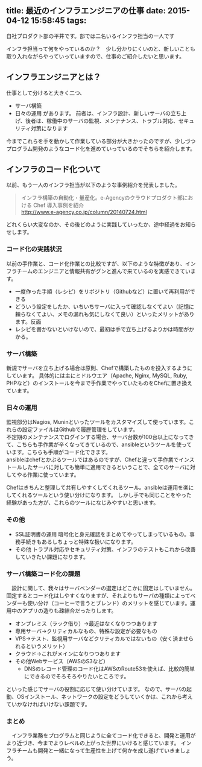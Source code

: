 title: 最近のインフラエンジニアの仕事
date: 2015-04-12 15:58:45
tags:
---

自社プロダクト部の平井です。部では二名いるインフラ担当の一人です

インフラ担当って何をやっているのか？　少し分かりにくいのと、新しいことも取り入れながらやっていっていますので、仕事のご紹介したいと思います。


## インフラエンジニアとは？
仕事として分けると大きく二つ、
* サーバ構築
* 日々の運用
があります。
前者は、インフラ設計、新しいサーバの立ち上げ、後者は、稼働中のサーバの監視、メンテナンス、トラブル対応、セキュリティ対策になります

今までこれらを手を動かして作業している部分が大きかったのですが、少しづつプログラム開発のようなコード化を進めていっているのでそちらを紹介します。

## インフラのコード化ついて
以前、もう一人のインフラ担当が以下のような事例紹介を発表しました。
> インフラ構築の自動化・量産化。e-Agencyのクラウドプロダクト部における Chef 導入事例を紹介  
> http://www.e-agency.co.jp/column/20140724.html  

どれくらい大変なのか、その後どのように実践していったか、途中経過をお知らせします。

### コード化の実践状況

 以前の手作業と、コード化作業との比較ですが、以下のような特徴があり、インフラチームのエンジニアと情報共有がグンと進んで来ているのを実感できています。

* 一度作った手順（レシピ）をリポジトリ（Githubなど）に置いて再利用ができる
* どういう設定をしたか、いちいちサーバに入って確認しなくてよい（記憶に頼らなくてよい、メモの漏れも気にしなくて良い）といったメリットがあります。反面
* レシピを書かないといけないので、最初は手で立ち上げるよりかは時間がかかる。

### サーバ構築
新規でサーバを立ち上げる場合は原則、Chefで構築したものを投入するようにしています。
具体的には主にミドルウエア（Apache, Nginx, MySQL, Ruby, PHPなど）のインストールを今まで手作業でやっていたものをChefに置き換えています。  

### 日々の運用
監視部分はNagios, Muninといったツールをカスタマイズして使っています。これらの設定ファイルはGithubで履歴管理をしています。  
不定期のメンテナンスでログインする場合、サーバ台数が100台以上になってきて、こちらも手作業が辛くなってきているので、ansibleというツールを使っています。こちらも手順がコード化できます。  
ansibleはchefとかぶるツールではあるのですが、Chefと違って手作業でインストールしたサーバに対しても簡単に適用できるということで、全てのサーバに対してやる作業に使っています。

Chefはきちんと整理して共有しやすくしてくれるツール。ansibleは運用を楽にしてくれるツールという使い分けになります。
しかし手でも同じことをやった経験があった方が、これらのツールになじみやすいと思います。

### その他
* SSL証明書の運用
暗号化と身元確認をまとめてやってしまっているもの。事務手続きもあるしちょっと特殊な扱いになります。
* その他
トラブル対応やセキュリティ対策、インフラのテストもこれから改善していきたい課題になります。

### サーバ構築コード化の課題

　設計に関して、我々はサーバベンダーの選定はどこかに固定はしていません。固定するとコード化はしやすくなりますが、それよりもサーバの種類によってベンダーも使い分け（コーヒーで言うとブレンド）のメリットを感じています。運用中のアプリの造りも疎結合だったりします。
* オンプレミス（ラック借り）→最近はなくなりつつあります
* 専用サーバ→クリティカルなもの、特殊な設定が必要なもの
* VPS→テスト、監視用サーバなどクリティカルではないもの（安く済ませられるというメリット）
* クラウド→これがメインになりつつあります
* その他Webサービス（AWSのS3など）
    * DNSのレコード管理のコード化はAWSのRoute53を使えば、比較的簡単にできるのでそろそろやりたいところです。

といった感じでサーバの役割に応じて使い分けています。
なので、サーバの起動、OSインストール、ネットワークの設定をどうしていくかは、これから考えていかなければいけない課題です。


### まとめ
　インフラ業務をプログラムと同じように全てコード化できると、開発と運用がより近づき、今までよりレベルの上がった世界にいけると感じています。
インフラチームも開発と一緒になって生産性を上げて何かを成し遂げていきましょう。
